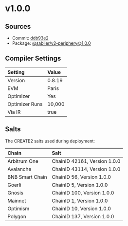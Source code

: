# v1.0.0

## Sources

- Commit: [ddb93e2](https://github.com/sablier-labs/v2-core/commit/ddb93e211a54eb69b0bca2b4b3ad42a0c88e135b)
- Package: [@sablier/v2-periphery@1.0.0](https://npmjs.com/package/@sablier/v2-periphery)

## Compiler Settings

| Setting        | Value  |
| :------------- | :----- |
| Version        | 0.8.19 |
| EVM            | Paris  |
| Optimizer      | Yes    |
| Optimizer Runs | 10,000 |
| Via IR         | true   |

## Salts

The CREATE2 salts used during deployment:

| Chain           | Salt                         |
| :-------------- | :--------------------------- |
| Arbitrum One    | ChainID 42161, Version 1.0.0 |
| Avalanche       | ChainID 43114, Version 1.0.0 |
| BNB Smart Chain | ChainID 56, Version 1.0.0    |
| Goerli          | ChainID 5, Version 1.0.0     |
| Gnosis          | ChainID 100, Version 1.0.0   |
| Mainnet         | ChainID 1, Version 1.0.0     |
| Optimism        | ChainID 10, Version 1.0.0    |
| Polygon         | ChainID 137, Version 1.0.0   |
